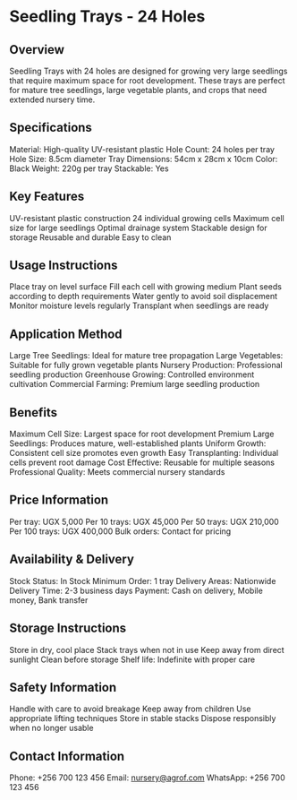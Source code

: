 # Seedling Trays - 24 Holes

## Overview
Seedling Trays with 24 holes are designed for growing very large seedlings that require maximum space for root development. These trays are perfect for mature tree seedlings, large vegetable plants, and crops that need extended nursery time.

## Specifications
Material: High-quality UV-resistant plastic
Hole Count: 24 holes per tray
Hole Size: 8.5cm diameter
Tray Dimensions: 54cm x 28cm x 10cm
Color: Black
Weight: 220g per tray
Stackable: Yes

## Key Features
UV-resistant plastic construction
24 individual growing cells
Maximum cell size for large seedlings
Optimal drainage system
Stackable design for storage
Reusable and durable
Easy to clean

## Usage Instructions
Place tray on level surface
Fill each cell with growing medium
Plant seeds according to depth requirements
Water gently to avoid soil displacement
Monitor moisture levels regularly
Transplant when seedlings are ready

## Application Method
Large Tree Seedlings: Ideal for mature tree propagation
Large Vegetables: Suitable for fully grown vegetable plants
Nursery Production: Professional seedling production
Greenhouse Growing: Controlled environment cultivation
Commercial Farming: Premium large seedling production

## Benefits
Maximum Cell Size: Largest space for root development
Premium Large Seedlings: Produces mature, well-established plants
Uniform Growth: Consistent cell size promotes even growth
Easy Transplanting: Individual cells prevent root damage
Cost Effective: Reusable for multiple seasons
Professional Quality: Meets commercial nursery standards

## Price Information
Per tray: UGX 5,000
Per 10 trays: UGX 45,000
Per 50 trays: UGX 210,000
Per 100 trays: UGX 400,000
Bulk orders: Contact for pricing

## Availability & Delivery
Stock Status: In Stock
Minimum Order: 1 tray
Delivery Areas: Nationwide
Delivery Time: 2-3 business days
Payment: Cash on delivery, Mobile money, Bank transfer

## Storage Instructions
Store in dry, cool place
Stack trays when not in use
Keep away from direct sunlight
Clean before storage
Shelf life: Indefinite with proper care

## Safety Information
Handle with care to avoid breakage
Keep away from children
Use appropriate lifting techniques
Store in stable stacks
Dispose responsibly when no longer usable

## Contact Information
Phone: +256 700 123 456
Email: nursery@agrof.com
WhatsApp: +256 700 123 456
